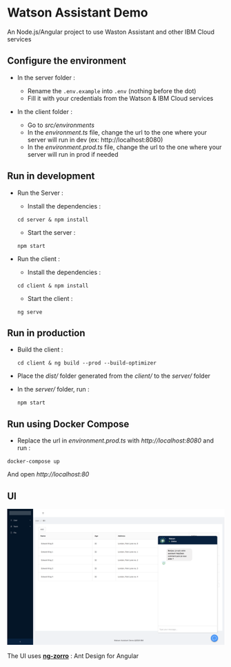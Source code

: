 # Watson Assistant Demo

An Node.js/Angular project to use Waston Assistant and other IBM Cloud services

## Configure the environment

* In the server folder : 
    * Rename the `.env.example` into `.env` (nothing before the dot)
    * Fill it with your credentials from the Watson & IBM Cloud services

* In the client folder :
    * Go to *src/environments*
    * In the *environment.ts* file, change the url to the one where your server will run in dev (ex: http://localhost:8080) 
    * In the *environment.prod.ts* file, change the url to the one where your server will run in prod if needed
 

## Run in development

* Run the Server :
    * Install the dependencies : 
    ```
    cd server & npm install
    ```
    * Start the server :
    ```
    npm start
    ```

* Run the client :
    * Install the dependencies :
    ```
    cd client & npm install
    ```
    * Start the client :
    ```
    ng serve
    ```

## Run in production

* Build the client : 
    ```
    cd client & ng build --prod --build-optimizer
    ```

* Place the *dist/* folder generated from the *client/* to the *server/* folder

* In the *server/* folder, run : 
    ```
    npm start
    ```

## Run using Docker Compose 

* Replace the url in *environment.prod.ts* with *http://localhost:8080* and run :

```
docker-compose up
```

And open *http://localhost:80*


## UI

![BotCreation](images/ScreenCapture.png)


The UI uses [**ng-zorro**](https://ng.ant.design/docs/introduce/en) : Ant Design for Angular